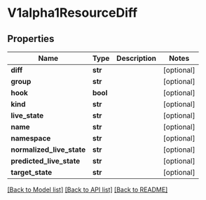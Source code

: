 # V1alpha1ResourceDiff

## Properties
Name | Type | Description | Notes
------------ | ------------- | ------------- | -------------
**diff** | **str** |  | [optional] 
**group** | **str** |  | [optional] 
**hook** | **bool** |  | [optional] 
**kind** | **str** |  | [optional] 
**live_state** | **str** |  | [optional] 
**name** | **str** |  | [optional] 
**namespace** | **str** |  | [optional] 
**normalized_live_state** | **str** |  | [optional] 
**predicted_live_state** | **str** |  | [optional] 
**target_state** | **str** |  | [optional] 

[[Back to Model list]](../README.md#documentation-for-models) [[Back to API list]](../README.md#documentation-for-api-endpoints) [[Back to README]](../README.md)


